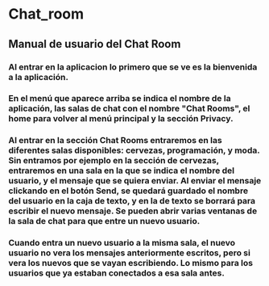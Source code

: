 # Chat_room

## Manual de usuario del Chat Room

### Al entrar en la aplicacion lo primero que se ve es la bienvenida a la aplicación. 

### En el menú que aparece arriba se indica el nombre de la aplicación, las salas de chat con el nombre "Chat Rooms", el home para volver al menú principal y la sección Privacy.

### Al entrar en la sección Chat Rooms entraremos en las diferentes salas disponibles: cervezas, programación, y moda. Sin entramos por ejemplo en la sección de cervezas, entraremos en una sala en la que se indica el nombre del usuario, y el mensaje que se quiera enviar. Al enviar el mensaje clickando en el botón Send, se quedará guardado el nombre del usuario en la caja de texto, y en la de texto se borrará para escribir el nuevo mensaje. Se pueden abrir varias ventanas de la sala de chat para que entre un nuevo usuario.
### Cuando entra un nuevo usuario a la misma sala, el nuevo usuario no vera los mensajes anteriormente escritos, pero si vera los nuevos que se vayan escribiendo. Lo mismo para los usuarios que ya estaban conectados a esa sala antes. 

